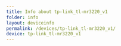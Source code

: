 ```yaml
---
title: Info about tp-link_tl-mr3220_v1
folder: info
layout: deviceinfo
permalink: /devices/tp-link_tl-mr3220_v1/
device: tp-link_tl-mr3220_v1
---
```


